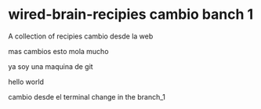 # wired-brain-recipies cambio banch 1
A collection of recipies
cambio desde la web



mas cambios esto mola mucho 


ya soy una maquina de git


hello world




cambio desde el terminal
change in the branch_1
